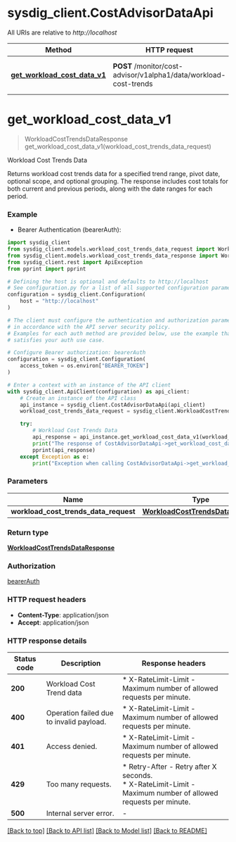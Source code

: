 # sysdig_client.CostAdvisorDataApi

All URIs are relative to *http://localhost*

Method | HTTP request | Description
------------- | ------------- | -------------
[**get_workload_cost_data_v1**](CostAdvisorDataApi.md#get_workload_cost_data_v1) | **POST** /monitor/cost-advisor/v1alpha1/data/workload-cost-trends | Workload Cost Trends Data


# **get_workload_cost_data_v1**
> WorkloadCostTrendsDataResponse get_workload_cost_data_v1(workload_cost_trends_data_request)

Workload Cost Trends Data

Returns workload cost trends data for a specified trend range, pivot date, optional scope, and optional grouping. The response includes cost totals for both current and previous periods, along with the date ranges for each period. 

### Example

* Bearer Authentication (bearerAuth):

```python
import sysdig_client
from sysdig_client.models.workload_cost_trends_data_request import WorkloadCostTrendsDataRequest
from sysdig_client.models.workload_cost_trends_data_response import WorkloadCostTrendsDataResponse
from sysdig_client.rest import ApiException
from pprint import pprint

# Defining the host is optional and defaults to http://localhost
# See configuration.py for a list of all supported configuration parameters.
configuration = sysdig_client.Configuration(
    host = "http://localhost"
)

# The client must configure the authentication and authorization parameters
# in accordance with the API server security policy.
# Examples for each auth method are provided below, use the example that
# satisfies your auth use case.

# Configure Bearer authorization: bearerAuth
configuration = sysdig_client.Configuration(
    access_token = os.environ["BEARER_TOKEN"]
)

# Enter a context with an instance of the API client
with sysdig_client.ApiClient(configuration) as api_client:
    # Create an instance of the API class
    api_instance = sysdig_client.CostAdvisorDataApi(api_client)
    workload_cost_trends_data_request = sysdig_client.WorkloadCostTrendsDataRequest() # WorkloadCostTrendsDataRequest | 

    try:
        # Workload Cost Trends Data
        api_response = api_instance.get_workload_cost_data_v1(workload_cost_trends_data_request)
        print("The response of CostAdvisorDataApi->get_workload_cost_data_v1:\n")
        pprint(api_response)
    except Exception as e:
        print("Exception when calling CostAdvisorDataApi->get_workload_cost_data_v1: %s\n" % e)
```



### Parameters


Name | Type | Description  | Notes
------------- | ------------- | ------------- | -------------
 **workload_cost_trends_data_request** | [**WorkloadCostTrendsDataRequest**](WorkloadCostTrendsDataRequest.md)|  | 

### Return type

[**WorkloadCostTrendsDataResponse**](WorkloadCostTrendsDataResponse.md)

### Authorization

[bearerAuth](../README.md#bearerAuth)

### HTTP request headers

 - **Content-Type**: application/json
 - **Accept**: application/json

### HTTP response details

| Status code | Description | Response headers |
|-------------|-------------|------------------|
**200** | Workload Cost Trend data |  * X-RateLimit-Limit - Maximum number of allowed requests per minute. <br>  |
**400** | Operation failed due to invalid payload. |  * X-RateLimit-Limit - Maximum number of allowed requests per minute. <br>  |
**401** | Access denied. |  * X-RateLimit-Limit - Maximum number of allowed requests per minute. <br>  |
**429** | Too many requests. |  * Retry-After - Retry after X seconds. <br>  * X-RateLimit-Limit - Maximum number of allowed requests per minute. <br>  |
**500** | Internal server error. |  -  |

[[Back to top]](#) [[Back to API list]](../README.md#documentation-for-api-endpoints) [[Back to Model list]](../README.md#documentation-for-models) [[Back to README]](../README.md)

